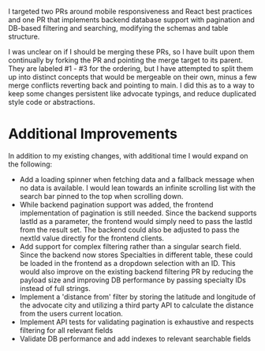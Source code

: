 
I targeted two PRs around mobile responsiveness and React best practices and one PR that implements backend database support with pagination and DB-based filtering and searching, modifying the schemas and table structure. 

I was unclear on if I should be merging these PRs, so I have built upon them continually by forking the PR and pointing the merge target to its parent. They are labeled #1 - #3 for the ordering, but I have attempted to split them up into distinct concepts that would be mergeable on their own, minus a few merge conflicts reverting back and pointing to main. I did this as to a way to keep some changes persistent like advocate typings, and reduce duplicated style code or abstractions.



# Additional Improvements
In addition to my existing changes, with additional time I would expand on the following:
- Add a loading spinner when fetching data and a fallback message when no data is available. I would lean towards an infinite scrolling list with the search bar pinned to the top when scrolling down.
- While backend pagination support was added, the frontend implementation of pagination is still needed. Since the backend supports lastId as a parameter, the frontend would simply need to pass the lastId from the result set. The backend could also be adjusted to pass the nextId value directly for the frontend clients. 
- Add support for complex filtering rather than a singular search field. Since the backend now stores Specialties in different table, these could be loaded in the frontend as a dropdown selection with an ID. This would also improve on the existing backend filtering PR by reducing the payload size and improving DB performance by passing specialty IDs instead of full strings. 
- Implement a 'distance from' filter by storing the latitude and longitude of the advocate city and utilizing a third party API to calculate the distance from the users current location.
- Implement API tests for validating pagination is exhaustive and respects filtering for all relevant fields
- Validate DB performance and add indexes to relevant searchable fields
